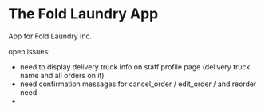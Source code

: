 # The Fold Laundry App
App for Fold Laundry Inc. 

open issues:
  - need to display delivery truck info on staff profile page (delivery truck name and all orders on it)
  - need confirmation messages for cancel_order / edit_order / and reorder need
  - 

